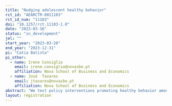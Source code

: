 ```yaml
---
title: "Nudging adolescent healthy behavior"
rct_id: "AEARCTR-0011103"
rct_id_num: "11103"
doi: "10.1257/rct.11103-1.0"
date: "2023-03-16"
status: "in_development"
jel: ""
start_year: "2023-03-20"
end_year: "2023-12-31"
pi: "Catia Batista"
pi_other:
  - name: Irene Consiglio
    email: irene.consiglio@novasbe.pt
    affiliation: Nova School of Business and Economics
  - name: José  Tavares
    email: jtavares@novasbe.pt
    affiliation: Nova School of Business and Economics
abstract: "We test policy interventions promoting healthy behavior among 9th grade adolescents from educationally disadvantaged backgrounds. In the context of a college campus visit, participants will be randomly assigned to one of nine treatment groups providing different nudges to promote healthy behavior. The study aims at assessing the relative effectiveness of these interventions in changing participants healthy behavior choices."
layout: registration
---
```



